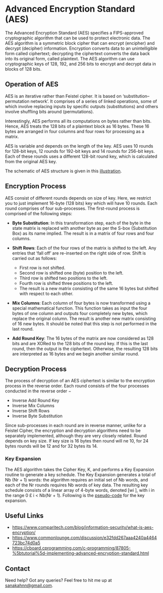 # Advanced Encryption Standard (AES)
The Advanced Encryption Standard (AES)
specifies a FIPS-approved cryptographic algorithm that can be used to protect electronic data. The AES
algorithm is a symmetric block cipher that can encrypt (encipher) and decrypt (decipher) information.
Encryption converts data to an unintelligible form called ciphertext; decrypting the ciphertext converts
the data back into its original form, called plaintext. The AES algorithm can use cryptographic keys of
128, 192, and 256 bits to encrypt and decrypt data in blocks of 128 bits.

## Operation of AES
AES is an iterative rather than Feistel cipher. It is based on ‘substitution–permutation network’. It
comprises of a series of linked operations, some of which involve replacing inputs by specific outputs
(substitutions) and others involve shuffling bits around (permutations).


Interestingly, AES performs all its computations on bytes rather than bits. Hence, AES treats the 128 bits
of a plaintext block as 16 bytes. These 16 bytes are arranged in four columns and four rows for processing
as a matrix.


AES is variable and depends on the length of the key. AES uses 10 rounds for 128-bit keys, 12 rounds
for 192-bit keys and 14 rounds for 256-bit keys. Each of these rounds uses a different 128-bit round
key, which is calculated from the original AES key.


The schematic of AES structure is given in this [illustration](https://imgur.com/a/8JfiXjL). 

## Encryption Process
AES consist of different rounds depends on size of key. Here, we restrict you to just implement 16-byte
(128 bits) key which will have 10 rounds. Each round comprises of four sub-processes. The first-round
process is comprised of the following steps: <br>

- **Byte Substitution**: In this transformation step, each of the byte in the state matrix is replaced with another byte as per the S-box (Substitution Box) as its name implied. The result is in a matrix of four rows and four columns.

- **Shift Rows**: Each of the four rows of the matrix is shifted to the left. Any entries that ‘fall off’ are re-inserted on the
right side of row. Shift is carried out as follows:
  - First row is not shifted.
  - Second row is shifted one (byte) position to the left.
  - Third row is shifted two positions to the left.
  - Fourth row is shifted three positions to the left.
  - The result is a new matrix consisting of the same 16 bytes but shifted with respect to each other.
  
- **Mix Columns**: Each column of four bytes is now transformed using a special mathematical function. This function takes
as input the four bytes of one column and outputs four completely new bytes, which replace the original
column. The result is another new matrix consisting of 16 new bytes. It should be noted that this step is
not performed in the last round.

- **Add Round Key**: The 16 bytes of the matrix are now considered as 128 bits and are XORed to the 128 bits of the round
key. If this is the last round, then the output is the ciphertext. Otherwise, the resulting 128 bits are
interpreted as 16 bytes and we begin another similar round.

## Decryption Process
The process of decryption of an AES ciphertext is similar to the encryption process in the reverse order.
Each round consists of the four processes conducted in the reverse order −

- Inverse Add Round Key
- Inverse Mix Columns
- Inverse Shift Rows
- Inverse Byte Substitution

Since sub-processes in each round are in reverse manner, unlike for a Feistel Cipher, the encryption and
decryption algorithms need to be separately implemented, although they are very closely related. Round
depends on key size. If key size is 16 bytes then round will ne 10, for 24 bytes rounds will be 12 and for
32 bytes its 14.

### Key Expansion
The AES algorithm takes the Cipher Key, K, and performs a Key Expansion routine to generate a key
schedule. The Key Expansion generates a total of Nb (Nr + 1) words: the algorithm requires an initial set
of Nb words, and each of the Nr rounds requires Nb words of key data. The resulting key schedule
consists of a linear array of 4-byte words, denoted [wi ], with i in the range 0 £ i < Nb(Nr + 1). Following
is the [pseudo-code](https://imgur.com/a/yOYNcg6) for the key expansion.

## Useful Links
- https://www.comparitech.com/blog/information-security/what-is-aes-encryption/
- https://www.commonlounge.com/discussion/e32fdd267aaa4240a4464723bc74d0a5
- https://cboard.cprogramming.com/c-programming/87805-%5btutorial%5d-implementing-advanced-encryption-standard.html

## Contact
Need help? Got any queries? Feel free to hit me up at sanakahnn@gmail.com.
